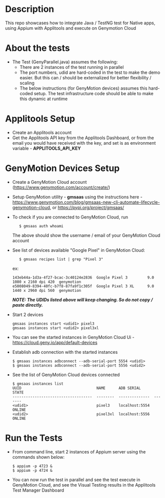 # Description

This repo showcases how to integrate Java / TestNG test for Native apps, using Appium with Applitools and execute on Genymotion Cloud

# About the tests
* The Test (GenyParallel.java) assumes the following:
    * There are 2 instances of the test running in parallel
    * The port numbers, udid are hard-coded in the test to make the demo easier. But this can / should be externalized for better flexibility / scaling
    * The below instructions (for GenyMotion devices) assumes this hard-coded setup. The test infrastructure code should be able to make this dynamic at runtime

# Applitools Setup
* Create an Applitools account
* Get the Applitools API key from the Applitools Dashboard, or from the email you would have received with the key, and set is as environment variable - **APPLITOOLS_API_KEY**

# GenyMotion Devices Setup

* Create a GenyMotion Cloud account (https://www.genymotion.com/account/create/)
* Setup GenyMotion utility - **gmsaas** using the instructions here - https://www.genymotion.com/blog/gmsaas-new-cli-automate-lifecycle-genymotion-cloud, or https://pypi.org/project/gmsaas/
* To check if you are connected to GenyMotion Cloud, run

    ```    $ gmsaas auth whoami ``` 
    
    The above should show the username / email of your GenyMotion Cloud account
* See list of devices available "Google Pixel" in GenyMotion Cloud:

    ```    $ gmsaas recipes list | grep "Pixel 3" ```

    ex:
    ```
    143eb44a-1d3a-4f27-bcac-3c40124e2836  Google Pixel 3         9.0        1080 x 2160 dpi 420  genymotion
    e5008049-8394-40fc-b7f8-87fa9f1c305f  Google Pixel 3 XL      9.0        1440 x 2960 dpi 560  genymotion
    ```
    
    **_NOTE: The UDIDs listed above will keep changing. So do not copy / paste directly._**
    
* Start 2 devices
    ```
    gmsaas instances start <udid1> pixel3
    gmsaas instances start <udid2> pixel3xl
    ```
* You can see the started instances in GenyMotion Cloud Ui - https://cloud.geny.io/app/default-devices
* Establish adb connection with the started instances
    ```
    $ gmsaas instances adbconnect --adb-serial-port 5554 <udid1>
    $ gmsaas instances adbconnect --adb-serial-port 5556 <udid2>
    ```
* See the list of GenyMotion Cloud devices connected 
    ```
    $ gmsaas instances list
    UUID                                  NAME      ADB SERIAL      STATE
    ------------------------------------  --------  --------------  -------
    <udid1>                               pixel3    localhost:5554  ONLINE
    <udid2>                               pixel3xl  localhost:5556  ONLINE
    ```


# Run the Tests
* From command line, start 2 instances of Appium server using the commands shown below:
    ``` 
    $ appium -p 4723 &
    $ appium -p 4724 & 
    ```
    
* You can now run the test in parallel and see the test execute in GenyMotion Cloud, and see the Visual Testing results in the Applitools Test Manager Dashboard
